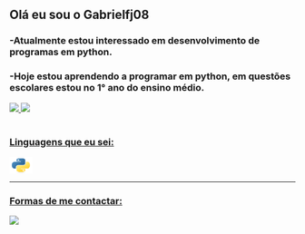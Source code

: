 <h2>Olá eu sou o Gabrielfj08</h2>
<h3>-Atualmente estou interessado em desenvolvimento de programas em python.</h3>
<h3>-Hoje estou aprendendo a programar em python, em questões escolares estou no 1° ano do ensino médio.</h3>
<div>
  <a href="https://github.com/gabrielfj08">
    <img heigt="180cm" src="https://github-readme-stats.vercel.app/api?username=gabrielfj08&show_icons=true&theme=merko">
    <img heigt="180cm" src="https://github-readme-stats.vercel.app/api/top-langs/?username=gabrielfj08&layout=compact&langs_count=16&theme=merko")</p>


  <div style="display: inline_block"><br>
  <h3>Linguagens que eu sei:</h3>
    <img align="center" alt="Rafa-Python" height="30" width="40" src="https://raw.githubusercontent.com/devicons/devicon/master/icons/python/python-original.svg">  
 <hr />
<div>
  <h3>Formas de me contactar:</h3>
  <a href = "mailto:gabriel.jorgef08@gmail.com"><img src="https://img.shields.io/badge/Gmail-D14836?style=for-the-badge&logo=gmail&logoColor=white" target="_blank"></a>
</div>

